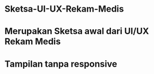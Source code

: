 # Sketsa-UI-UX-Rekam-Medis
# Merupakan Sketsa awal dari UI/UX Rekam Medis
# Tampilan tanpa responsive
